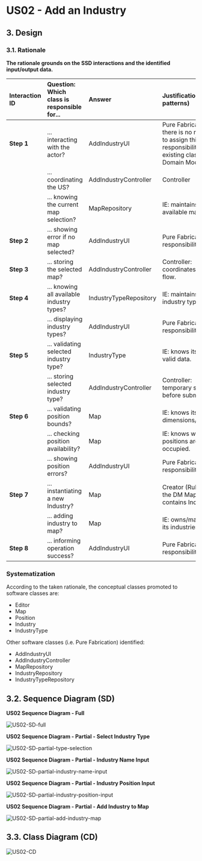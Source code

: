 # US02 - Add an Industry

## 3. Design

### 3.1. Rationale

**The rationale grounds on the SSD interactions and the identified input/output data.**

| Interaction ID | Question: Which class is responsible for...        | Answer                 | Justification (with patterns)                                                                                                       |
|:---------------|:---------------------------------------------------|:-----------------------|:------------------------------------------------------------------------------------------------------------------------------------|
| **Step 1**     | ... interacting with the actor?                    | AddIndustryUI          | Pure Fabrication: there is no reason to assign this responsibility to any existing class in the Domain Model.                       |
|                | ... coordinating the US?                           | AddIndustryController  | Controller                                                                                                                          |
|                | ... knowing the current map selection?             | MapRepository          | IE: maintains all available maps.                                                                                                  |
| **Step 2**     | ... showing error if no map selected?              | AddIndustryUI          | Pure Fabrication: UI responsibility.                                                                                                |
| **Step 3**     | ... storing the selected map?                      | AddIndustryController  | Controller: coordinates the flow.                                                                                                  |
| **Step 4**     | ... knowing all available industry types?          | IndustryTypeRepository | IE: maintains all industry types.                                                                                                  |
|                | ... displaying industry types?                     | AddIndustryUI          | Pure Fabrication: UI responsibility.                                                                                                |
| **Step 5**     | ... validating selected industry type?             | IndustryType           | IE: knows its own valid data.                                                                                                      |
|                | ... storing selected industry type?                | AddIndustryController  | Controller: temporary storage before submission.                                                                                   |
| **Step 6**     | ... validating position bounds?                    | Map                    | IE: knows its own dimensions/bounds.                                                                                               |
|                | ... checking position availability?                | Map                    | IE: knows which positions are occupied.                                                                                            |
|                | ... showing position errors?                       | AddIndustryUI          | Pure Fabrication: UI responsibility.                                                                                                |
| **Step 7**     | ... instantiating a new Industry?                  | Map                    | Creator (Rule 1): in the DM Map contains Industries.                                                                               |
|                | ... adding industry to map?                        | Map                    | IE: owns/manages its industries.                                                                                                   |
| **Step 8**     | ... informing operation success?                   | AddIndustryUI          | Pure Fabrication: UI responsibility.                                                                                                |

### Systematization ##

According to the taken rationale, the conceptual classes promoted to software classes are:

* Editor
* Map
* Position
* Industry
* IndustryType

Other software classes (i.e. Pure Fabrication) identified:

* AddIndustryUI  
* AddIndustryController
* MapRepository
* IndustryRepository
* IndustryTypeRepository

## 3.2. Sequence Diagram (SD)

**US02 Sequence Diagram - Full**

![US02-SD-full](svg/US02-SD-full.svg)

**US02 Sequence Diagram - Partial - Select Industry Type**

![US02-SD-partial-type-selection](svg/US02-SD-partial-industry-type-selection.svg)

**US02 Sequence Diagram - Partial - Industry Name Input**

![US02-SD-partial-industry-name-input](svg/US02-SD-partial-industry-name-input.svg)


**US02 Sequence Diagram - Partial - Industry Position Input**

![US02-SD-partial-industry-position-input](svg/US02-SD-partial-industry_position_input.svg)


**US02 Sequence Diagram - Partial - Add Industry to Map**

![US02-SD-partial-add-industry-map](svg/US02-SD-partial-add-industry-map.svg)


## 3.3. Class Diagram (CD)

![US02-CD](svg/US02-CD.svg)